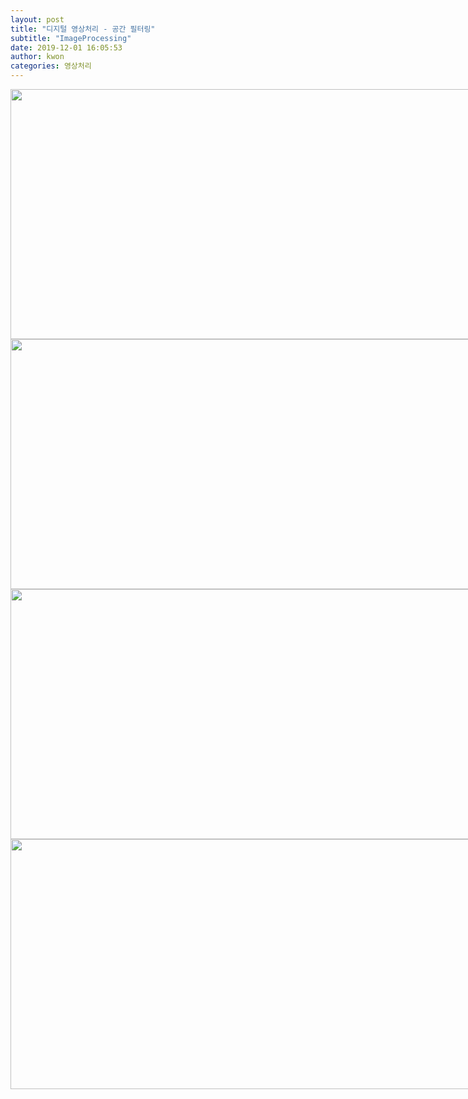 ```yaml
---
layout: post
title: "디지털 영상처리 - 공간 필터링"
subtitle: "ImageProcessing"
date: 2019-12-01 16:05:53
author: kwon
categories: 영상처리
---
```





<div style="width: 800px; height: 400px;">
    <img src="https://kyu9341.github.io/assets/gaussainFiltering.png" style="width: 800px
    ; height: 400px;">
</div>

<div style="width: 800px; height: 400px;">
    <img src="https://kyu9341.github.io/assets/averagelena.png" style="width: 800px
    ; height: 400px;">
</div>













<div style="width: 800px; height: 400px;">
    <img src="https://kyu9341.github.io/assets/jetga.png" style="width: 800px
    ; height: 400px;">
</div>



<div style="width: 800px; height: 400px;">
    <img src="https://kyu9341.github.io/assets/livingroomGA.png" style="width: 800px
    ; height: 400px;">
</div>
